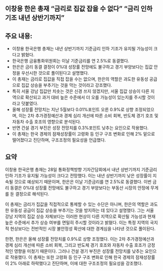## 이창용 한은 총재 “금리로 집값 잡을 수 없다” “금리 인하 기조 내년 상반기까지”

## 주요 내용:
*   이창용 한국은행 총재는 내년 상반기까지 기준금리 인하 기조가 유지될 가능성이 크다고 밝혔다.
*   한국은행 금융통화위원회는 이날 기준금리를 연 2.5%로 동결했다.
*   한은은 금리 동결 결정이 0%대 성장률 전망에도 불구하고 경기 부양보다는 집값 안정을 우선시한 것으로 풀이된다고 설명했다.
*   이 총재는 금리로 집값을 직접 잡을 수는 없으며, 한은의 역할은 과도한 유동성 공급으로 집값 상승을 부추기는 것을 막는 것이라고 강조했다.
*   특히 서울 강남 집값만 치솟는 것은 신경 쓰지 않겠지만, 서울 집값 상승이 다른 지역으로 확산되고 과거 대비 높은 수준에서 더 오를 가능성이 있는지를 주시할 것이라고 덧붙였다.
*   올해 성장률 전망치는 지난 5월보다 0.01%포인트 오른 0.9%로 상향 조정되었으며, 이는 2차 추가경정예산과 경제 심리 개선에 따른 소비 회복, 반도체 경기 호조 및 자동차 수출 호조의 영향으로 분석된다.
*   반면 건설 경기 부진은 성장 전망치를 0.3%포인트 낮추는 요인으로 작용했다.
*   이 총재는 한국 경제의 잠재성장률이 고령화 등 인구 구조 변화로 인해 2% 밑으로 떨어졌다고 진단하며, 구조조정의 필요성을 언급했다.

## 요약
이창용 한국은행 총재는 28일 통화정책방향 기자간담회에서 내년 상반기까지 기준금리 인하 기조가 유지될 가능성이 크다고 전망했다. 이는 내년 상반기까지 낮은 성장률이 지속될 것으로 예상되기 때문이며, 한은은 이날 기준금리를 연 2.5%로 동결했다. 이번 금리 동결은 0%대 성장률 전망에도 불구하고 경기 부양보다는 부동산 시장의 안정에 무게를 둔 결정으로 해석된다.

이 총재는 금리가 집값을 직접적으로 통제할 수 있는 수단은 아니며, 한은의 역할은 과도한 유동성 공급이 집값 상승을 부추기는 것을 방지하는 데 있다고 설명했다. 그는 서울 강남 지역의 집값 상승 자체보다는 이러한 현상이 다른 지역으로 확산될 가능성과 현재 높은 수준에서 추가 상승 여부를 면밀히 주시할 것이라고 밝혔다. 이는 특정 지역의 국지적 현상보다는 전반적인 시장 불안정성 확산에 대한 경계심을 나타낸 것으로 풀이된다.

한편, 한은은 올해 성장률 전망치를 0.9%로 상향 조정했다. 이는 2차 추가경정예산과 경제 심리 개선에 따른 소비 회복, 그리고 반도체 경기 호조와 자동차 수출 호조가 긍정적인 영향을 미쳤기 때문이다. 그러나 건설 경기 부진은 성장률 전망치를 낮추는 요인으로 작용했다. 이 총재는 또한 고령화 등 인구 구조 변화로 인해 한국 경제의 잠재성장률이 2% 아래로 하락했다고 진단하며, 이에 대한 구조조정의 필요성을 강조했다.